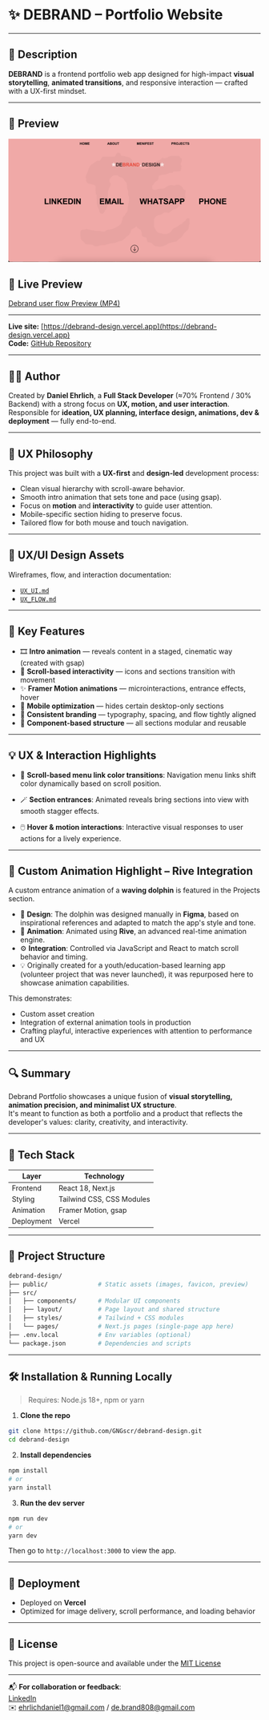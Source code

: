 # ✨ DEBRAND – Portfolio Website

---

## 📌 Description

<!-- Interactive portfolio showcasing animations and UX-driven visuals built with Rive & Framer Motion. -->

**DEBRAND** is a frontend portfolio web app designed for high-impact **visual storytelling**, **animated transitions**, and responsive interaction — crafted with a UX-first mindset.

---

## 📸 Preview

![Debrand Preview](./public/images/screenshot.png)

## 🎥 Live Preview
[Debrand user flow Preview (MP4)](./public/images/debrand-user-flow-vid.mp4)

---

**Live site:** [https://debrand-design.vercel.app](https://debrand-design.vercel.app)  
**Code:** [GitHub Repository](https://github.com/GNGscr/debrand-design)

---

## 🧑‍💻 Author

Created by **Daniel Ehrlich**, a **Full Stack Developer** (≈70% Frontend / 30% Backend) with a strong focus on **UX, motion, and user interaction**.  
Responsible for **ideation, UX planning, interface design, animations, dev & deployment** — fully end-to-end.

---

## 🧠 UX Philosophy

This project was built with a **UX-first** and **design-led** development process:

- Clean visual hierarchy with scroll-aware behavior.
- Smooth intro animation that sets tone and pace (using gsap).
- Focus on **motion** and **interactivity** to guide user attention.
- Mobile-specific section hiding to preserve focus.
- Tailored flow for both mouse and touch navigation.

---

## 📐 UX/UI Design Assets

Wireframes, flow, and interaction documentation:

- [`UX_UI.md`](./UX_UI.md)
- [`UX_FLOW.md`](./UX_FLOW.md)
<!-- - [`WIREFRAMES.md`](./WIREFRAMES.md)§ -->

---

## 🎯 Key Features

- 🎞️ **Intro animation** — reveals content in a staged, cinematic way (created with gsap)
- 🧭 **Scroll-based interactivity** — icons and sections transition with movement
- ✨ **Framer Motion animations** — microinteractions, entrance effects, hover
- 📱 **Mobile optimization** — hides certain desktop-only sections
- 🎨 **Consistent branding** — typography, spacing, and flow tightly aligned
- 🧩 **Component-based structure** — all sections modular and reusable

---

## 💡 UX & Interaction Highlights

- 🔁 **Scroll-based menu link color transitions**:
  Navigation menu links shift color dynamically based on scroll position.

- 🪄 **Section entrances**:
  Animated reveals bring sections into view with smooth stagger effects.

- 🖱️ **Hover & motion interactions**:
  Interactive visual responses to user actions for a lively experience.

---

## 🐬 Custom Animation Highlight – Rive Integration

A custom entrance animation of a **waving dolphin** is featured in the Projects section.

- 🎨 **Design**: The dolphin was designed manually in **Figma**, based on inspirational references and adapted to match the app's style and tone.
- 🔧 **Animation**: Animated using **Rive**, an advanced real-time animation engine.
- ⚙️ **Integration**: Controlled via JavaScript and React to match scroll behavior and timing.
- 💡 Originally created for a youth/education-based learning app (volunteer project that was never launched), it was repurposed here to showcase animation capabilities.

This demonstrates:
- Custom asset creation
- Integration of external animation tools in production
- Crafting playful, interactive experiences with attention to performance and UX

---

## 🔍 Summary

Debrand Portfolio showcases a unique fusion of **visual storytelling, animation precision, and minimalist UX structure**.  
It's meant to function as both a portfolio and a product that reflects the developer's values: clarity, creativity, and interactivity.

---

## 🧱 Tech Stack

| Layer       | Technology                         |
|------------|-------------------------------------|
| Frontend   | React 18, Next.js                   |
| Styling    | Tailwind CSS, CSS Modules           |
| Animation  | Framer Motion, gsap                 |
| Deployment | Vercel                              |

---

## 📁 Project Structure

```bash
debrand-design/
├── public/              # Static assets (images, favicon, preview)
├── src/
│   ├── components/      # Modular UI components
│   ├── layout/          # Page layout and shared structure
│   ├── styles/          # Tailwind + CSS modules
│   └── pages/           # Next.js pages (single-page app here)
├── .env.local           # Env variables (optional)
└── package.json         # Dependencies and scripts
```

---

## 🛠️ Installation & Running Locally

> Requires: Node.js 18+, npm or yarn

1. **Clone the repo**
```bash
git clone https://github.com/GNGscr/debrand-design.git
cd debrand-design
```

2. **Install dependencies**
```bash
npm install
# or
yarn install
```

3. **Run the dev server**
```bash
npm run dev
# or
yarn dev
```

Then go to `http://localhost:3000` to view the app.

---

## 🚀 Deployment

- Deployed on **Vercel**
- Optimized for image delivery, scroll performance, and loading behavior

---

## 📜 License

This project is open-source and available under the [MIT License](LICENSE)

---

📬 **For collaboration or feedback**:  
[LinkedIn](https://linkedin.com/in/daniel-ehrlich-36a389136)  
✉️ ehrlichdaniel1@gmail.com / de.brand808@gmail.com
